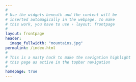 ```yaml
---
#
# Use the widgets beneath and the content will be
# inserted automagically in the webpage. To make
# this work, you have to use › layout: frontpage
#
layout: frontpage
header:
  image_fullwidth: "mountains.jpg"
permalink: /index.html
#
# This is a nasty hack to make the navigation highlight
# this page as active in the topbar navigation
#
homepage: true
---
```

